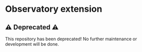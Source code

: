 # Observatory extension

## :warning: Deprecated :warning:

This repository has been deprecated! No further maintenance or development will be done.
